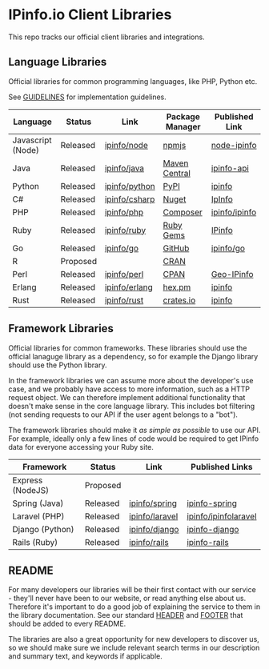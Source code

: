 IPinfo.io Client Libraries
==========================

This repo tracks our official client libraries and integrations.

Language Libraries
------------------

Official libraries for common programming languages, like PHP, Python etc.

See [GUIDELINES](GUIDELINES.md) for implementation guidelines.

| Language          | Status   | Link                                              | Package Manager                                            | Published Link                                                                            |
|-------------------|----------|---------------------------------------------------|------------------------------------------------------------|-------------------------------------------------------------------------------------------|
| Javascript (Node) | Released | [ipinfo/node](https://github.com/ipinfo/node)     | [npmjs](https://npmjs.com)                                 | [node-ipinfo](https://npmjs.com/package/node-ipinfo)                                      |
| Java              | Released | [ipinfo/java](https://github.com/ipinfo/java)     | [Maven Central](https://search.maven.org/)                 | [ipinfo-api](https://mvnrepository.com/artifact/io.ipinfo/ipinfo-api) |
| Python            | Released | [ipinfo/python](https://github.com/ipinfo/python) | [PyPI](https://pypi.org/)                                  | [ipinfo](https://pypi.org/project/ipinfo/)                                                |
| C#                | Released | [ipinfo/csharp](https://github.com/ipinfo/csharp) | [Nuget](https://www.nuget.org/)                            | [IpInfo](https://www.nuget.org/packages/IpInfo/)                                   |
| PHP               | Released | [ipinfo/php](https://github.com/ipinfo/php)       | [Composer](https://packagist.org/)                         | [ipinfo/ipinfo](https://packagist.org/packages/ipinfo/ipinfo)                             |
| Ruby              | Released | [ipinfo/ruby](https://github.com/ipinfo/ruby)     | [Ruby Gems](https://rubygems.org/)                         | [IPinfo](https://rubygems.org/gems/IPinfo)                                                |
| Go                | Released | [ipinfo/go](https://github.com/ipinfo/go)         | [GitHub](https://golang.org/doc/code.html#ImportingRemote) | [ipinfo/go](https://github.com/ipinfo/go)                                             |
| R                 | Proposed |                                                   | [CRAN](https://cran.r-project.org/)                        |                                                                                           |
| Perl              | Released | [ipinfo/perl](https://github.com/ipinfo/perl)     | [CPAN](https://pause.perl.org/pause/query)                 | [Geo-IPinfo](https://metacpan.org/release/Geo-IPinfo)                                     |
| Erlang            | Released | [ipinfo/erlang](https://github.com/ipinfo/erlang) | [hex.pm](https://hex.pm)                                   | [ipinfo](https://hex.pm/packages/ipinfo)                                                                                          |
| Rust              | Released | [ipinfo/rust](https://github.com/ipinfo/rust)     | [crates.io](https://crates.io)                             | [ipinfo](https://crates.io/crates/ipinfo)                                                 |

Framework Libraries
-------------------

Official libraries for common frameworks. These libraries should use the
official lanaguge library as a dependency, so for example the Django library
should use the Python library.

In the framework libraries we can assume more about the developer's use case,
and we probably have access to more information, such as a HTTP request object.
We can therefore implement additional functionality that doesn't make sense in
the core language library. This includes bot filtering (not sending requests to
our API if the user agent belongs to a "bot").

The framework libraries should make it *as simple as possible* to use our API.
For example, ideally only a few lines of code would be required to get IPinfo
data for everyone accessing your Ruby site.

| Framework        | Status   | Link                                                | Published Links                                                             |
|------------------|----------|-----------------------------------------------------|-----------------------------------------------------------------------------|
| Express (NodeJS) | Proposed |                                                     |                                                                             |
| Spring (Java)    | Released | [ipinfo/spring](https://github.com/ipinfo/spring)   | [ipinfo-spring](https://mvnrepository.com/artifact/io.ipinfo/ipinfo-spring)  |
| Laravel (PHP)    | Released | [ipinfo/laravel](https://github.com/ipinfo/laravel) | [ipinfo/ipinfolaravel](https://packagist.org/packages/ipinfo/ipinfolaravel) |
| Django (Python)  | Released | [ipinfo/django](https://github.com/ipinfo/django)   | [ipinfo-django](https://pypi.org/project/ipinfo-django/)                    |
| Rails (Ruby)     | Released | [ipinfo/rails](https://github.com/ipinfo/rails)     | [ipinfo-rails](https://rubygems.org/gems/ipinfo-rails)                      |

README
------

For many developers our libraries will be their first contact with our service -
they'll never have been to our website, or read anything else about us.
Therefore it's important to do a good job of explaining the service to them in
the library documentation. See our standard [HEADER](README_HEADER.md) and
[FOOTER](README_FOOTER.md) that should be added to every README.

The libraries are also a great opportunity for new developers to discover us,
so we should make sure we include relevant search terms in our description and
summary text, and keywords if applicable.
